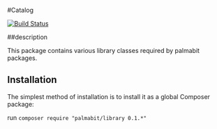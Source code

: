 #Catalog

[![Build Status](https://travis-ci.org/Palmabit-IT/library.png)](https://travis-ci.org/Palmabit-IT/library)

##description

This package contains various library classes required by palmabit packages.

## Installation

The simplest method of installation is to install it as a global Composer package:

run `composer require "palmabit/library 0.1.*"`